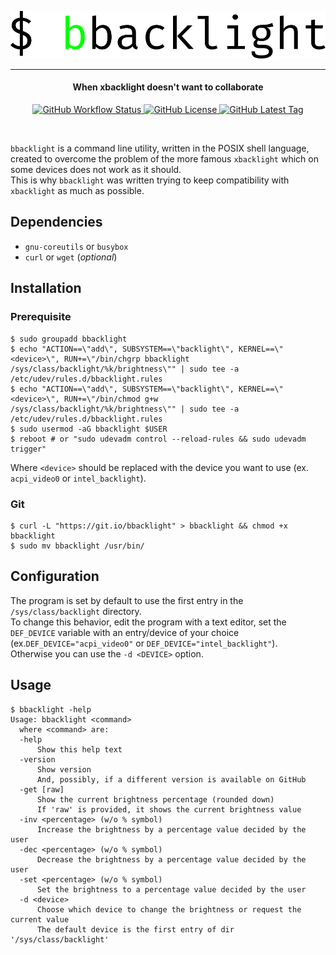 <p align="center">
  <a href="#readme">
    <img alt="Logo" src="images/logo.svg">
  </a>
</p>
<hr>
<h4 align="center">When xbacklight doesn't want to collaborate</h4>
<p align="center">
  <a href="https://github.com/giuseppe998e/bbacklight/actions?query=workflow%3AShellcheck">
    <img alt="GitHub Workflow Status" src="https://img.shields.io/github/workflow/status/giuseppe998e/bbacklight/Shellcheck?style=flat-square">
  </a> 
  <a href="https://github.com/giuseppe998e/bbacklight/blob/main/LICENSE">
    <img alt="GitHub License" src="https://img.shields.io/github/license/giuseppe998e/bbacklight?style=flat-square">
  </a> 
  <a href="#installation">
    <img alt="GitHub Latest Tag" src="https://img.shields.io/github/v/tag/giuseppe998e/bbacklight?style=flat-square">
  </a>
</p>
<br>

`bbacklight` is a command line utility, written in the POSIX shell language, created to overcome the problem of the more famous `xbacklight` which on some devices does not work as it should.  
This is why `bbacklight` was written trying to keep compatibility with `xbacklight` as much as possible.  


## Dependencies
- `gnu-coreutils` or `busybox`
- `curl` or `wget` (*optional*)


## Installation
### Prerequisite
```console
$ sudo groupadd bbacklight
$ echo "ACTION==\"add\", SUBSYSTEM==\"backlight\", KERNEL==\"<device>\", RUN+=\"/bin/chgrp bbacklight /sys/class/backlight/%k/brightness\"" | sudo tee -a /etc/udev/rules.d/bbacklight.rules
$ echo "ACTION==\"add\", SUBSYSTEM==\"backlight\", KERNEL==\"<device>\", RUN+=\"/bin/chmod g+w /sys/class/backlight/%k/brightness\"" | sudo tee -a /etc/udev/rules.d/bbacklight.rules
$ sudo usermod -aG bbacklight $USER
$ reboot # or "sudo udevadm control --reload-rules && sudo udevadm trigger"
```
Where `<device>` should be replaced with the device you want to use (ex. `acpi_video0` or `intel_backlight`).

### Git
```console
$ curl -L "https://git.io/bbacklight" > bbacklight && chmod +x bbacklight
$ sudo mv bbacklight /usr/bin/
```


## Configuration
The program is set by default to use the first entry in the `/sys/class/backlight` directory.  
To change this behavior, edit the program with a text editor, set the `DEF_DEVICE` variable with an entry/device of your choice (ex.`DEF_DEVICE="acpi_video0"` or `DEF_DEVICE="intel_backlight"`).  
Otherwise you can use the `-d <DEVICE>` option.


## Usage
```console
$ bbacklight -help
Usage: bbacklight <command>
  where <command> are:
  -help
      Show this help text
  -version
      Show version
      And, possibly, if a different version is available on GitHub
  -get [raw]
      Show the current brightness percentage (rounded down)
      If 'raw' is provided, it shows the current brightness value
  -inv <percentage> (w/o % symbol)
      Increase the brightness by a percentage value decided by the user
  -dec <percentage> (w/o % symbol)
      Decrease the brightness by a percentage value decided by the user
  -set <percentage> (w/o % symbol)
      Set the brightness to a percentage value decided by the user
  -d <device>
      Choose which device to change the brightness or request the current value
      The default device is the first entry of dir '/sys/class/backlight'
```
